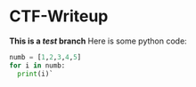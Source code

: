 # CTF-Writeup
**This is a _test_ branch**
Here is some python code:
```python
numb = [1,2,3,4,5]
for i in numb:
  print(i)`
```
